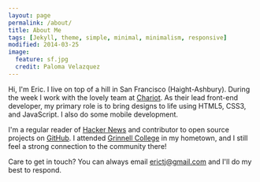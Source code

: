 ```yaml
---
layout: page
permalink: /about/
title: About Me
tags: [Jekyll, theme, simple, minimal, minimalism, responsive]
modified: 2014-03-25
image:
  feature: sf.jpg
  credit: Paloma Velazquez
---
```


Hi, I'm Eric. I live on top of a hill in San Francisco (Haight-Ashbury). During the week I work with the lovely team at [Chariot](http://www.chariotsf.com/). As their lead front-end developer, my primary role is to bring designs to life using HTML5, CSS3, and JavaScript. I also do some mobile development.

I'm a regular reader of [Hacker News](https://news.ycombinator.com/) and contributor to open source projects on [GitHub](https://github.com/etjossem). I attended [Grinnell College](https://www.grinnell.edu) in my hometown, and I still feel a strong connection to the community there!

Care to get in touch? You can always email [erictj@gmail.com](mailto:erictj@gmail.com) and I'll do my best to respond.